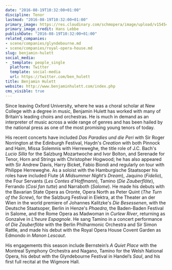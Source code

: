 ```yaml
---
date: "2016-08-19T10:32:00+01:00"
discipline: Tenor
lastmod: "2016-08-19T10:32:00+01:00"
primary_image: https://res.cloudinary.com/schmopera/image/upload/v1545409169/media/webhook-uploads/1471599087281/2016-08-19---Benjamin-Hulett_Hans_Lebbe.jpg.jpg
primary_image_credit: Hans Lebbe
publishDate: "2016-08-19T10:32:00+01:00"
related_companies:
- scene/companies/glyndebourne.md
- scene/companies/royal-opera-house.md
slug: benjamin-hulett
social_media:
- _template: people_single
  platform: Twitter
  template: social-media
  url: https://twitter.com/ben_hulett
title: Benjamin Hulett
website: http://www.benjaminhulett.com/index.php
cms_visible: true
---
```


Since leaving Oxford University, where he was a choral scholar at New College with a degree in music, Benjamin Hulett has worked with many of Britain's leading choirs and orchestras. He is much in demand as an interpreter of music across a wide range of genres and has been hailed by the national press as one of the most promising young tenors of today. 

His recent concerts have included *Das Paradies und die Peri* with Sir Roger Norrington at the Edinburgh Festival, Haydn's *Creation* with both Pinnock and Haim, Missa Solemnis with Herreweghe, the title role of J.C. Bach's *Lucio Silla* for the Salzburg Mozartwoche and Ivor Bolton, and Serenade for Tenor, Horn and Strings with Christopher Hogwood; he has also appeared with Sir Andrew Davis, Harry Bicket, Fabio Biondi and regularly on tour with Philippe Herreweghe.  As a soloist with the Hamburgische Staatsoper his roles have included Flute (*A Midsummer Night’s Dream*), Jaquino (*Fidelio*), the Four Servants (*Les Contes d’Hoffmann*), Tamino (*Die Zauberflöte*), Ferrando (*Cosi fan tutte*) and Narraboth (*Salome*).  He made his debuts with the Bavarian State Opera as Oronte, Opera North as Peter Quint (*The Turn of the Screw*), for the Salzburg Festival in Elektra, at the Theater an der Wien in the world premiere of Johannes Kalitzke's *Die Besessenen*, with the Deutsche Staatsoper, Berlin in Henze's *Phaedra*, the Baden-Baden Festival in Salome, and the Rome Opera as Madwoman in *Curlew River*, returning as Gonzalve in *L'heure Espagnole*. He sang Tamino in a concert performance of *Die Zauberflöte* with the Berlin Philharmonic Orchestra and Sir Simon Rattle, and made his debut with the Royal Opera House Covent Garden as Edmondo in *Manon Lescaut*. 

His engagements this season include Bernstein’s *A Quiet Place* with the Montreal Symphony Orchestra and Nagano, Tamino for the Welsh National Opera, his debut with the Glyndebourne Festival in Handel’s *Saul*, and his first full recital at the Wigmore Hall.
